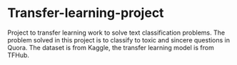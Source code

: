 # Transfer-learning-project
Project to transfer learning work to solve text classification problems. The problem solved in this project is to classify to toxic and sincere questions in Quora. The dataset is from Kaggle, the transfer learning model is from TFHub.
